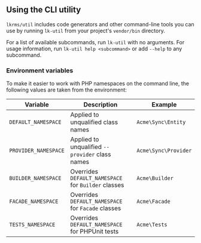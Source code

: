 ## Using the CLI utility

`lkrms/util` includes code generators and other command-line tools you can use
by running `lk-util` from your project's `vendor/bin` directory.

For a list of available subcommands, run `lk-util` with no arguments. For usage
information, run `lk-util help <subcommand>` or add `--help` to any subcommand.

### Environment variables

To make it easier to work with PHP namespaces on the command line, the following
values are taken from the environment:

| Variable             | Description                                         | Example              |
| -------------------- | --------------------------------------------------- | -------------------- |
| `DEFAULT_NAMESPACE`  | Applied to unqualified class names                  | `Acme\Sync\Entity`   |
| `PROVIDER_NAMESPACE` | Applied to unqualified `--provider` class names     | `Acme\Sync\Provider` |
| `BUILDER_NAMESPACE`  | Overrides `DEFAULT_NAMESPACE` for `Builder` classes | `Acme\Builder`       |
| `FACADE_NAMESPACE`   | Overrides `DEFAULT_NAMESPACE` for `Facade` classes  | `Acme\Facade`        |
| `TESTS_NAMESPACE`    | Overrides `DEFAULT_NAMESPACE` for PHPUnit tests     | `Acme\Tests`         |
